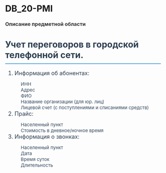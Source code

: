 # DB_20-PMI

<h3 style="color: #333;"> Описание предметной области </h3>
<h1 style="color: #2c3e50; border-bottom: 2px solid #3498db; padding-bottom: 10px;"> Учет переговоров в городской телефонной сети. </h1>

<ol style="font-size: 18px; color: #2c3e50;">
<li>Информация об абонентах:</li>
    <ul style="font-size: 15px; color: #34495e; list-style-type: none; padding-left: 20px;">
        <li>ИНН</li> 
        <li>Адрес</li> 
        <li>ФИО</li>
        <li>Название организации (для юр. лиц)</li>
        <li>Лицевой счет (с поступлениями и списаниями средств)</li>
    </ul>
<li>Прайс:</li>
    <ul style="font-size: 15px; color: #34495e; list-style-type: none; padding-left: 20px;"> 
        <li>Населенный пункт</li> 
        <li>Стоимость в дневное/ночное время</li> 
    </ul>
<li>Информация о звонках:</li> 
    <ul style="font-size: 15px; color: #34495e; list-style-type: none; padding-left: 20px;">
        <li>Населенный пункт</li> 
        <li>Дата</li> 
        <li>Время суток</li> 
        <li>Длительность</li>
    </ul>
</ol>